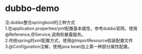 # dubbo-demo
注:dubbo整合springboot的三种方式  
1.在application.properties/yml配置基本属性，参考dubbo官网，使用@Reference,@Service,调用和暴露服务。  
2.传统spring的xml配置方式，使用@ImportResource假装配置文件  
3.@Configuration注解，使用java bean加上第一种部分属性配置。  
